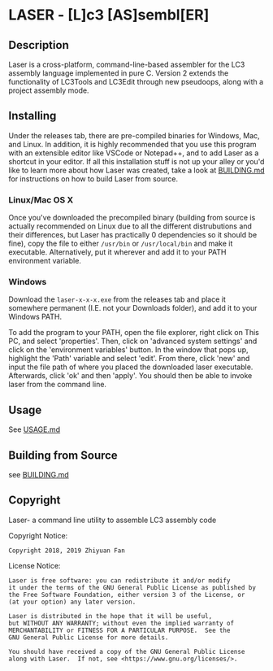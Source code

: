 # LASER - [**L**]c3 [**AS**]sembl[**ER**]

## Description

Laser is a cross-platform, command-line-based assembler for the LC3 assembly 
language implemented in pure C. Version 2 extends the functionality of LC3Tools 
and LC3Edit through new pseudoops, along with a project assembly mode.

## Installing

Under the releases tab, there are pre-compiled binaries for Windows, Mac, and 
Linux. In addition, it is highly recommended that you use this program with an 
extensible editor like VSCode or Notepad++, and to add Laser as a shortcut in 
your editor. If all this installation stuff is not up your alley or you'd like 
to learn more about how Laser was created, take a look at 
[BUILDING.md](BUILDING.md) for instructions on how to build Laser from source.

### Linux/Mac OS X

Once you've downloaded the precompiled binary (building from source is actually 
recommended on Linux due to all the different distrubutions and their 
differences, but Laser has practically 0 dependencies so it should be fine), 
copy the file to either `/usr/bin` or `/usr/local/bin` and make it executable. 
Alternatively, put it wherever and add it to your PATH environment variable.

### Windows

Download the `laser-x-x-x.exe` from the releases tab and place it somewhere 
permanent (I.E. not your Downloads folder), and add it to your Windows PATH.

To add the program to your PATH, open the file explorer, right click on This PC,
and select 'properties'. Then, click on 'advanced system settings' and click on 
the 'environment variables' button. In the window that pops up, highlight the 
'Path' variable and select 'edit'. From there, click 'new' and input the file 
path of where you placed the downloaded laser executable. Afterwards, click 
'ok' and then 'apply'. You should then be able to invoke laser from the command 
line.

## Usage

See [USAGE.md](USAGE.md)

## Building from Source

see [BUILDING.md](BUILDING.md)

## Copyright

Laser- a command line utility to assemble LC3 assembly code

Copyright Notice:

    Copyright 2018, 2019 Zhiyuan Fan

License Notice:

    Laser is free software: you can redistribute it and/or modify
    it under the terms of the GNU General Public License as published by
    the Free Software Foundation, either version 3 of the License, or
    (at your option) any later version.

    Laser is distributed in the hope that it will be useful,
    but WITHOUT ANY WARRANTY; without even the implied warranty of
    MERCHANTABILITY or FITNESS FOR A PARTICULAR PURPOSE.  See the
    GNU General Public License for more details.

    You should have received a copy of the GNU General Public License
    along with Laser.  If not, see <https://www.gnu.org/licenses/>.
